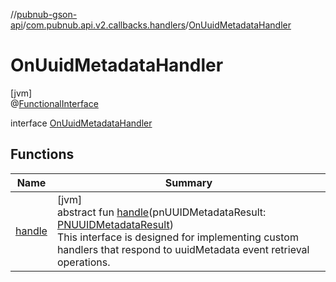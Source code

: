//[pubnub-gson-api](../../../index.md)/[com.pubnub.api.v2.callbacks.handlers](../index.md)/[OnUuidMetadataHandler](index.md)

# OnUuidMetadataHandler

[jvm]\
@[FunctionalInterface](https://docs.oracle.com/javase/8/docs/api/java/lang/FunctionalInterface.html)

interface [OnUuidMetadataHandler](index.md)

## Functions

| Name | Summary |
|---|---|
| [handle](handle.md) | [jvm]<br>abstract fun [handle](handle.md)(pnUUIDMetadataResult: [PNUUIDMetadataResult](../../com.pubnub.api.models.consumer.objects_api.uuid/-p-n-u-u-i-d-metadata-result/index.md))<br> This interface is designed for implementing custom handlers that respond to uuidMetadata event retrieval operations. |
